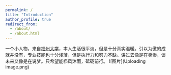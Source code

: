 ```yaml
---
permalink: /
title: "Introduction"
author_profile: true
redirect_from: 
  - /about/
  - /about.html
---
```


一个小人物，来自[福州大学](https://www.fzu.edu.cn/)，本人生活很平淡，但是十分真实温暖。引以为傲的成就并没有，专业技能也十分浅薄，但是执行力和努力不缺。讲过去像是在卖惨，谈未来又像是在说梦。只希望能栉风沐雨，砥砺前行。
![图片](Uploading image.png)


